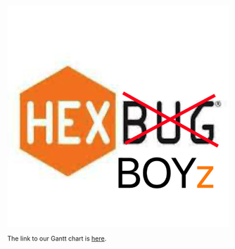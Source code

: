 ![](https://raw.githubusercontent.com/3khoin/CS383Spring2022/main/doc/logo.png)

The link to our Gantt chart is [here](https://vandalsuidaho-my.sharepoint.com/:x:/r/personal/hink9661_vandals_uidaho_edu/Documents/hexBoyz_Gantt_Chart.xlsx?d=w962af7ca479341d9a978a60ffc18d442&csf=1&web=1&e=sWMQ1x).
